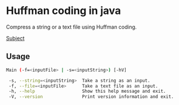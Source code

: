 # Huffman coding in java

Compress a string or a text file using Huffman coding.

[Subject](http://cedric.cnam.fr/~soutile/SD/Projet_Huffman.pdf)

 ## Usage
 
 ```bash
Main (-f=<inputFile> | -s=<inputString>) [-hV]

  -s, --string=<inputString>  Take a string as an input.
  -f, --file=<inputFile>      Take a text file as an input.  
  -h, --help                  Show this help message and exit.
  -V, --version               Print version information and exit.
 
 ```
